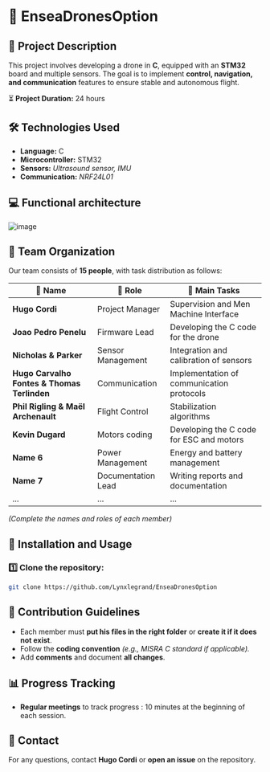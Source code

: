 # 🚁 EnseaDronesOption

## 📌 Project Description
This project involves developing a drone in **C**, equipped with an **STM32** board and multiple sensors. The goal is to implement **control, navigation, and communication** features to ensure stable and autonomous flight.

⏳ **Project Duration:** 24 hours

## 🛠️ Technologies Used
- **Language:** C
- **Microcontroller:** STM32
- **Sensors:** *Ultrasound sensor, IMU*
- **Communication:** *NRF24L01*

## 💻 Functional architecture
![image](https://github.com/user-attachments/assets/ee61e3ac-6aca-4111-852c-419d428e5959)

## 👥 Team Organization
Our team consists of **15 people**, with task distribution as follows:

| 👤 Name | 🎯 Role | 📝 Main Tasks |
|---------|--------|--------------|
| **Hugo Cordi** | Project Manager | Supervision and Men Machine Interface |
| **Joao Pedro Penelu** | Firmware Lead | Developing the C code for the drone |
| **Nicholas & Parker** | Sensor Management | Integration and calibration of sensors |
| **Hugo Carvalho Fontes & Thomas Terlinden** | Communication | Implementation of communication protocols |
| **Phil Rigling & Maël Archenault** | Flight Control | Stabilization algorithms |
| **Kevin Dugard** | Motors coding | Developing the C code for ESC and motors | 
| **Name 6** | Power Management | Energy and battery management |
| **Name 7** | Documentation Lead | Writing reports and documentation |
| ... | ... | ... |

*(Complete the names and roles of each member)*

## 🚀 Installation and Usage
### 1️⃣ Clone the repository:
```bash
git clone https://github.com/Lynxlegrand/EnseaDronesOption
```

## 🤝 Contribution Guidelines
- Each member must **put his files in the right folder** or **create it if it does not exist**.
- Follow the **coding convention** *(e.g., MISRA C standard if applicable).*
- Add **comments** and document **all changes**.

## 📊 Progress Tracking
- **Regular meetings** to track progress : 10 minutes at the beginning of each session. 

## 📩 Contact
For any questions, contact **Hugo Cordi** or **open an issue** on the repository.
